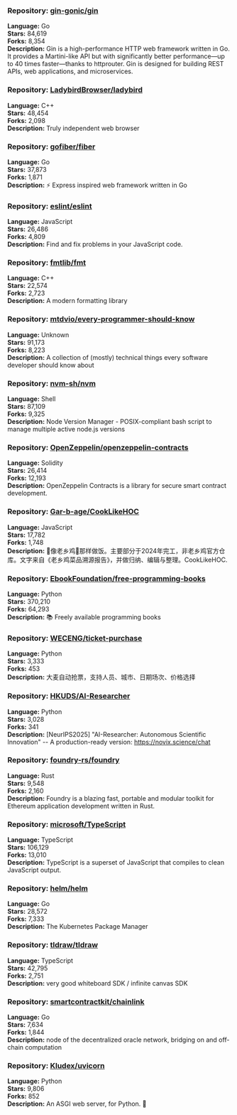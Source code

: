 ### **Repository:** [gin-gonic/gin](https://github.com/gin-gonic/gin)

**Language:** Go  
**Stars:** 84,619  
**Forks:** 8,354  
**Description:** Gin is a high-performance HTTP web framework written in Go. It provides a Martini-like API but with significantly better performance—up to 40 times faster—thanks to httprouter. Gin is designed for building REST APIs, web applications, and microservices.

### **Repository:** [LadybirdBrowser/ladybird](https://github.com/LadybirdBrowser/ladybird)

**Language:** C++  
**Stars:** 48,454  
**Forks:** 2,098  
**Description:** Truly independent web browser

### **Repository:** [gofiber/fiber](https://github.com/gofiber/fiber)

**Language:** Go  
**Stars:** 37,873  
**Forks:** 1,871  
**Description:** ⚡️ Express inspired web framework written in Go

### **Repository:** [eslint/eslint](https://github.com/eslint/eslint)

**Language:** JavaScript  
**Stars:** 26,486  
**Forks:** 4,809  
**Description:** Find and fix problems in your JavaScript code.

### **Repository:** [fmtlib/fmt](https://github.com/fmtlib/fmt)

**Language:** C++  
**Stars:** 22,574  
**Forks:** 2,723  
**Description:** A modern formatting library

### **Repository:** [mtdvio/every-programmer-should-know](https://github.com/mtdvio/every-programmer-should-know)

**Language:** Unknown  
**Stars:** 91,173  
**Forks:** 8,223  
**Description:** A collection of (mostly) technical things every software developer should know about

### **Repository:** [nvm-sh/nvm](https://github.com/nvm-sh/nvm)

**Language:** Shell  
**Stars:** 87,109  
**Forks:** 9,325  
**Description:** Node Version Manager - POSIX-compliant bash script to manage multiple active node.js versions

### **Repository:** [OpenZeppelin/openzeppelin-contracts](https://github.com/OpenZeppelin/openzeppelin-contracts)

**Language:** Solidity  
**Stars:** 26,414  
**Forks:** 12,193  
**Description:** OpenZeppelin Contracts is a library for secure smart contract development.

### **Repository:** [Gar-b-age/CookLikeHOC](https://github.com/Gar-b-age/CookLikeHOC)

**Language:** JavaScript  
**Stars:** 17,782  
**Forks:** 1,748  
**Description:** 🥢像老乡鸡🐔那样做饭。主要部分于2024年完工，非老乡鸡官方仓库。文字来自《老乡鸡菜品溯源报告》，并做归纳、编辑与整理。CookLikeHOC.

### **Repository:** [EbookFoundation/free-programming-books](https://github.com/EbookFoundation/free-programming-books)

**Language:** Python  
**Stars:** 370,210  
**Forks:** 64,293  
**Description:** 📚 Freely available programming books

### **Repository:** [WECENG/ticket-purchase](https://github.com/WECENG/ticket-purchase)

**Language:** Python  
**Stars:** 3,333  
**Forks:** 453  
**Description:** 大麦自动抢票，支持人员、城市、日期场次、价格选择

### **Repository:** [HKUDS/AI-Researcher](https://github.com/HKUDS/AI-Researcher)

**Language:** Python  
**Stars:** 3,028  
**Forks:** 341  
**Description:** [NeurIPS2025] "AI-Researcher: Autonomous Scientific Innovation" -- A production-ready version: https://novix.science/chat

### **Repository:** [foundry-rs/foundry](https://github.com/foundry-rs/foundry)

**Language:** Rust  
**Stars:** 9,548  
**Forks:** 2,160  
**Description:** Foundry is a blazing fast, portable and modular toolkit for Ethereum application development written in Rust.

### **Repository:** [microsoft/TypeScript](https://github.com/microsoft/TypeScript)

**Language:** TypeScript  
**Stars:** 106,129  
**Forks:** 13,010  
**Description:** TypeScript is a superset of JavaScript that compiles to clean JavaScript output.

### **Repository:** [helm/helm](https://github.com/helm/helm)

**Language:** Go  
**Stars:** 28,572  
**Forks:** 7,333  
**Description:** The Kubernetes Package Manager

### **Repository:** [tldraw/tldraw](https://github.com/tldraw/tldraw)

**Language:** TypeScript  
**Stars:** 42,795  
**Forks:** 2,751  
**Description:** very good whiteboard SDK / infinite canvas SDK

### **Repository:** [smartcontractkit/chainlink](https://github.com/smartcontractkit/chainlink)

**Language:** Go  
**Stars:** 7,634  
**Forks:** 1,844  
**Description:** node of the decentralized oracle network, bridging on and off-chain computation

### **Repository:** [Kludex/uvicorn](https://github.com/Kludex/uvicorn)

**Language:** Python  
**Stars:** 9,806  
**Forks:** 852  
**Description:** An ASGI web server, for Python. 🦄


